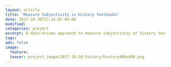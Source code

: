 ```yaml
---
layout: article
title: "Measure Subjectivity in History Textbooks"
date: 2017-10-30T23:14:02-04:00
modified:
categories: project
excerpt: A data-driven approach to measure subjectivity of history textbooks from Taiwan, Hong Kong and China
tags:
ads: false
image:
  feature:
  teaser: project_image/2017-10-30-history/history400x400.png
---
```

